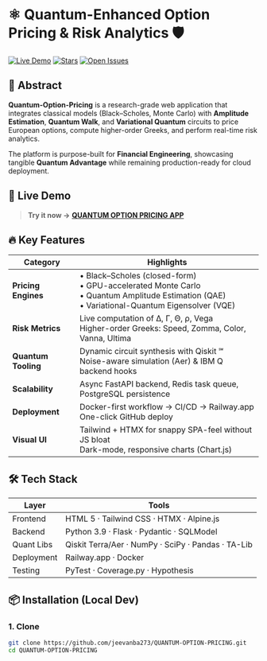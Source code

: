 # ⚛️ Quantum-Enhanced Option Pricing & Risk Analytics 🛡️

[![Live Demo](https://img.shields.io/badge/Live%20Demo-Railway.app-9cf?style=flat-square)](https://quantum-option-pricing.up.railway.app/)
[![Stars](https://img.shields.io/github/stars/jeevanba273/QUANTUM-OPTION-PRICING?style=flat-square&color=brightgreen)](https://github.com/jeevanba273/QUANTUM-OPTION-PRICING/stargazers)
[![Open Issues](https://img.shields.io/github/issues/jeevanba273/QUANTUM-OPTION-PRICING?style=flat-square)](https://github.com/jeevanba273/QUANTUM-OPTION-PRICING/issues)

## 📝 Abstract

**Quantum-Option-Pricing** is a research-grade web application that integrates classical models (Black–Scholes, Monte Carlo) with **Amplitude Estimation**, **Quantum Walk**, and **Variational Quantum** circuits to price European options, compute higher-order Greeks, and perform real-time risk analytics.  

The platform is purpose-built for **Financial Engineering**, showcasing tangible **Quantum Advantage** while remaining production-ready for cloud deployment.

## 🚀 Live Demo

> **Try it now →** [**QUANTUM OPTION PRICING APP**](https://quantum-option-pricing.up.railway.app/)  

## 🔥 Key Features

| Category | Highlights |
|----------|------------|
| **Pricing Engines** | • Black–Scholes (closed-form) <br> • GPU-accelerated Monte Carlo <br> • Quantum Amplitude Estimation (QAE) <br> • Variational-Quantum Eigensolver (VQE) |
| **Risk Metrics** | Live computation of Δ, Γ, Θ, ρ, Vega <br> Higher-order Greeks: Speed, Zomma, Color, Vanna, Ultima |
| **Quantum Tooling** | Dynamic circuit synthesis with Qiskit ℠ <br> Noise-aware simulation (Aer) & IBM Q backend hooks |
| **Scalability** | Async FastAPI backend, Redis task queue, PostgreSQL persistence |
| **Deployment** | Docker-first workflow → CI/CD → Railway.app <br> One-click GitHub deploy |
| **Visual UI** | Tailwind + HTMX for snappy SPA-feel without JS bloat <br> Dark-mode, responsive charts (Chart.js) |


## 🛠️ Tech Stack

| Layer | Tools |
|-------|-------|
| Frontend | HTML 5 · Tailwind CSS · HTMX · Alpine.js |
| Backend | Python 3.9 · Flask · Pydantic · SQLModel |
| Quant Libs | Qiskit Terra/Aer · NumPy · SciPy · Pandas · TA-Lib |
| Deployment | Railway.app · Docker |
| Testing | PyTest · Coverage.py · Hypothesis |

## 📦 Installation (Local Dev)

### 1. Clone
```bash
git clone https://github.com/jeevanba273/QUANTUM-OPTION-PRICING.git
cd QUANTUM-OPTION-PRICING
```
